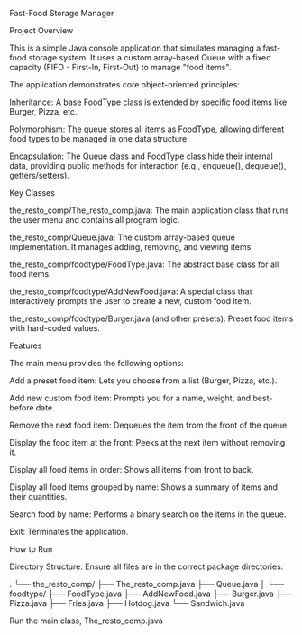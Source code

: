 Fast-Food Storage Manager

Project Overview

This is a simple Java console application that simulates managing a fast-food storage system. It uses a custom array-based Queue with a fixed capacity (FIFO - First-In, First-Out) to manage "food items".

The application demonstrates core object-oriented principles:

Inheritance: A base FoodType class is extended by specific food items like Burger, Pizza, etc.

Polymorphism: The queue stores all items as FoodType, allowing different food types to be managed in one data structure.

Encapsulation: The Queue class and FoodType class hide their internal data, providing public methods for interaction (e.g., enqueue(), dequeue(), getters/setters).

Key Classes

the_resto_comp/The_resto_comp.java: The main application class that runs the user menu and contains all program logic.

the_resto_comp/Queue.java: The custom array-based queue implementation. It manages adding, removing, and viewing items.

the_resto_comp/foodtype/FoodType.java: The abstract base class for all food items.

the_resto_comp/foodtype/AddNewFood.java: A special class that interactively prompts the user to create a new, custom food item.

the_resto_comp/foodtype/Burger.java (and other presets): Preset food items with hard-coded values.

Features

The main menu provides the following options:

Add a preset food item: Lets you choose from a list (Burger, Pizza, etc.).

Add new custom food item: Prompts you for a name, weight, and best-before date.

Remove the next food item: Dequeues the item from the front of the queue.

Display the food item at the front: Peeks at the next item without removing it.

Display all food items in order: Shows all items from front to back.

Display all food items grouped by name: Shows a summary of items and their quantities.

Search food by name: Performs a binary search on the items in the queue.

Exit: Terminates the application.

How to Run

Directory Structure: Ensure all files are in the correct package directories:

.
└── the_resto_comp/
    ├── The_resto_comp.java
    ├── Queue.java
    │
    └── foodtype/
        ├── FoodType.java
        ├── AddNewFood.java
        ├── Burger.java
        ├── Pizza.java
        ├── Fries.java
        ├── Hotdog.java
        └── Sandwich.java


Run the main class, The_resto_comp.java


